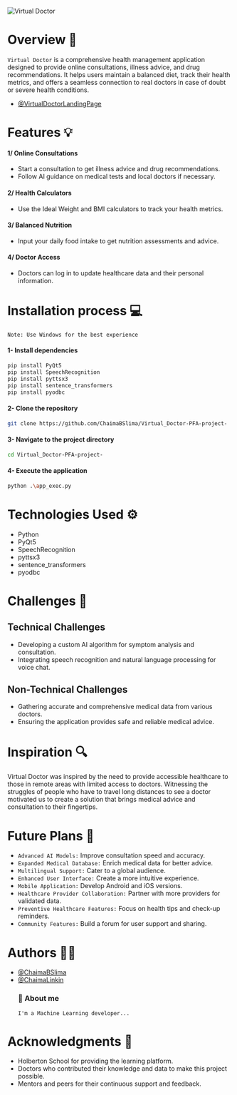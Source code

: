 ![Virtual Doctor](https://github.com/ChaimaBSlima/Virtual_Doctor-PFA-project-/assets/146720036/4a4243db-3e50-4c3f-a04e-9fedf3d09881)
# Overview :page_facing_up:
`Virtual Doctor` is a comprehensive health management application designed to provide online consultations, illness advice, and drug recommendations. It helps users maintain a balanced diet, track their health metrics, and offers a seamless connection to real doctors in case of doubt or severe health conditions.
- [@VirtualDoctorLandingPage](https://chaimabslima.github.io/Virtual_Doctor-PFA-project-Landing-Page)

# Features :bulb:

#### 1/ Online Consultations
- Start a consultation to get illness advice and drug recommendations.
- Follow AI guidance on medical tests and local doctors if necessary.

#### 2/ Health Calculators

- Use the Ideal Weight and BMI calculators to track your health metrics.

#### 3/ Balanced Nutrition

- Input your daily food intake to get nutrition assessments and advice.

#### 4/ Doctor Access

- Doctors can log in to update healthcare data and their personal information.

# Installation process :computer:

`Note: Use Windows for the best experience `

#### 1- Install dependencies

``` bash
pip install PyQt5
pip install SpeechRecognition
pip install pyttsx3
pip install sentence_transformers
pip install pyodbc
```
#### 2- Clone the repository
``` bash
git clone https://github.com/ChaimaBSlima/Virtual_Doctor-PFA-project-
```
#### 3- Navigate to the project directory
``` bash 
cd Virtual_Doctor-PFA-project-
``` 

#### 4- Execute the application

``` bash 
python .\app_exec.py
``` 

# Technologies Used :gear:
- Python
- PyQt5
- SpeechRecognition
- pyttsx3
- sentence_transformers
- pyodbc

# Challenges :dart:

## Technical Challenges 

 - Developing a custom AI algorithm for symptom analysis and consultation.
- Integrating speech recognition and natural language processing for voice chat.

## Non-Technical Challenges
- Gathering accurate and comprehensive medical data from various doctors.
- Ensuring the application provides safe and reliable medical advice.

# Inspiration :mag:
Virtual Doctor was inspired by the need to provide accessible healthcare to those in remote areas with limited access to doctors. Witnessing the struggles of people who have to travel long distances to see a doctor motivated us to create a solution that brings medical advice and consultation to their fingertips.

# Future Plans :calendar:
- `Advanced AI Models:` Improve consultation speed and accuracy.
- `Expanded Medical Database:` Enrich medical data for better advice.
- `Multilingual Support:` Cater to a global audience.
- `Enhanced User Interface:` Create a more intuitive experience.
- `Mobile Application:` Develop Android and iOS versions.
- `Healthcare Provider Collaboration:` Partner with more providers for validated data.
- `Preventive Healthcare Features:` Focus on health tips and check-up reminders.
- `Community Features:` Build a forum for user support and sharing.

# Authors :woman_technologist:
- [@ChaimaBSlima](https://github.com/ChaimaBSlima)
- [@ChaimaLinkin](https://www.linkedin.com/in/chaima-ben-slima-35477120a/)
  ### 🚀 About me 
      I'm a Machine Learning developer...

# Acknowledgments :busts_in_silhouette:
- Holberton School for providing the learning platform.
- Doctors who contributed their knowledge and data to make this project possible.
- Mentors and peers for their continuous support and feedback.
